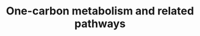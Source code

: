 ---
annotations:
- id: PW:0000189
  parent: regulatory pathway
  type: Pathway Ontology
  value: folate mediated one-carbon metabolic pathway
authors:
- MaintBot
- Khanspers
- Samuel Sklar
- Thomas
- Evelo
- DeSl
- Marvin M2
- Mkutmon
- Egonw
- Eweitz
description: This pathway shows the carbon metabolism over grey and related pathways
  around it. Source [http://www.genome.jp/kegg-bin/show_pathway?org_name=mmu&mapno=00270&mapscale=&show_description=hide]
last-edited: 2021-05-08
organisms:
- Mus musculus
redirect_from:
- /index.php/Pathway:WP1770
- /instance/WP1770
- /instance/WP1770_r116575
revision: r116575
schema-jsonld:
- '@context': https://schema.org/
  '@id': https://wikipathways.github.io/pathways/WP1770.html
  '@type': Dataset
  creator:
    '@type': Organization
    name: WikiPathways
  description: This pathway shows the carbon metabolism over grey and related pathways
    around it. Source [http://www.genome.jp/kegg-bin/show_pathway?org_name=mmu&mapno=00270&mapscale=&show_description=hide]
  keywords:
  - (S)-2-Aminobutanoate
  - 10-formyldihydrofolate
  - 2-oxobutanoate
  - 3-Sulfinoalanine
  - 5,10-Methenyltetrahydrofolic acid
  - 5-Methyltetrahydrofolic acid
  - 5-oxoproline
  - Agxt2
  - Ahcyl1
  - Baat
  - Bcat1
  - Bcat2
  - Betaine
  - Bhmt
  - Bhmt2
  - CDP-Ethanolamine
  - CDP-choline
  - Cbs
  - Cdo1
  - Cept1
  - Chdh
  - Chka
  - Chkb
  - Choline
  - Chpt1
  - Csad
  - Cth
  - Dhfr
  - Dimethylglycine
  - Dmgdh
  - Dnm1
  - Dnmt3a
  - Ethanolamine
  - Etnk1
  - Etnk2
  - Folic acid
  - Gad1
  - Gad2
  - Gclc
  - Gclm
  - Glutamate
  - Glutathione (GSH)
  - Glutathione disulfide (GSSG)
  - Glycine
  - Gnmt
  - Gpx1
  - Gpx2
  - Gpx3
  - Gpx4
  - Gpx5
  - Gpx6
  - Gpx7
  - Gsr
  - Gss
  - Homocysteine
  - Hypotaurine
  - L-Cystathionine
  - L-Cysteine
  - L-Methionine
  - L-Serine
  - Mat1a
  - Mat2a
  - Mthfr
  - Mtr
  - NADP
  - NADPH
  - O-Phosphoethanolamine
  - Ophthalmate
  - Pcyt1a
  - Pcyt1b
  - Pcyt2
  - Pemt
  - Phosphatidylcholines
  - Phosphatidylethanolamine
  - Phosphocholine
  - Pld1
  - S-Adenosylhomocysteine
  - S-Adenosylmethionine
  - Sarcosine
  - Sardh
  - Shmt1
  - Shmt2
  - Sod1
  - Sod2
  - Sod3
  - Taurine
  - Taurochenodesoxycholic acid
  - Taurocholic acid
  - Tetrahydrofolic acid
  - Total Phospholipids
  - Tyms
  - gamma-Glutamylcysteine
  - gamma-L-Glutamyl-L-2-aminobutyrate
  license: CC0
  name: One-carbon metabolism and related pathways
seo: CreativeWork
title: One-carbon metabolism and related pathways
wpid: WP1770
---